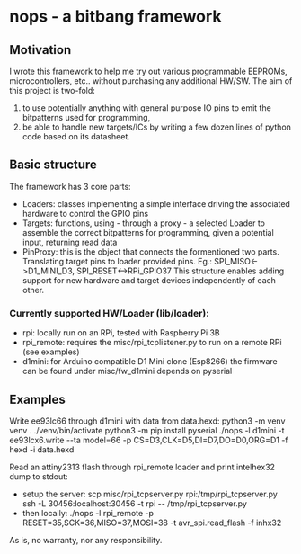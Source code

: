 # nops - a bitbang framework

## Motivation
I wrote this framework to help me try out various programmable EEPROMs, microcontrollers, etc.. without purchasing any additional HW/SW.
The aim of this project is two-fold:
1. to use potentially anything with general purpose IO pins to emit the bitpatterns used for programming,
2. be able to handle new targets/ICs by writing a few dozen lines of python code based on its datasheet.

## Basic structure
The framework has 3 core parts:
- Loaders: classes implementing a simple interface driving the associated hardware to control the GPIO pins
- Targets: functions, using - through a proxy - a selected Loader to assemble the correct bitpatterns for programming, given a potential input, returning read data
- PinProxy: this is the object that connects the formentioned two parts. Translating target pins to loader provided pins. Eg.: SPI_MISO<->D1_MINI_D3, SPI_RESET<->RPi_GPIO37
This structure enables adding support for new hardware and target devices independently of each other.

###  Currently supported HW/Loader (lib/loader):
- rpi: locally run on an RPi, tested with Raspberry Pi 3B
- rpi_remote: requires the misc/rpi_tcplistener.py to run on a remote RPi (see examples)
- d1mini: for Arduino compatible D1 Mini clone (Esp8266) the firmware can be found under misc/fw_d1mini
  depends on pyserial

## Examples
Write ee93lc66 through d1mini with data from data.hexd:
    python3 -m venv venv
    . ./venv/bin/activate
    python3 -m pip install pyserial
    ./nops -l d1mini -t ee93lcx6.write --ta model=66 -p CS=D3,CLK=D5,DI=D7,DO=D0,ORG=D1 -f hexd -i data.hexd

Read an attiny2313 flash through rpi_remote loader and print intelhex32 dump to stdout:
- setup the server:
    scp misc/rpi_tcpserver.py rpi:/tmp/rpi_tcpserver.py
    ssh -L 30456:localhost:30456 -t rpi -- /tmp/rpi_tcpserver.py
- then locally:
    ./nops -l rpi_remote -p RESET=35,SCK=36,MISO=37,MOSI=38 -t avr_spi.read_flash -f inhx32

As is, no warranty, nor any responsibility.
